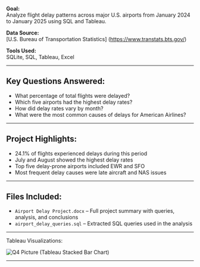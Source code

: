 **Goal:**  
Analyze flight delay patterns across major U.S. airports from January 2024 to January 2025 using SQL and Tableau.

**Data Source:**  
[U.S. Bureau of Transportation Statistics] (https://www.transtats.bts.gov/)

**Tools Used:**  
SQLite, SQL, Tableau, Excel

---

## Key Questions Answered:
- What percentage of total flights were delayed?
- Which five airports had the highest delay rates?
- How did delay rates vary by month?
- What were the most common causes of delays for American Airlines?

---

## Project Highlights:
- 24.1% of flights experienced delays during this period
- July and August showed the highest delay rates
- Top five delay-prone airports included EWR and SFO
- Most frequent delay causes were late aircraft and NAS issues

---

## Files Included:
- `Airport Delay Project.docx` – Full project summary with queries, analysis, and conclusions  
- `airport_delay_queries.sql` – Extracted SQL queries used in the analysis

---

Tableau Visualizations:

![Q4 Picture (Tableau Stacked Bar Chart)](https://github.com/user-attachments/assets/70abc563-234e-4e89-a7b1-9ee707e19d97)


---
